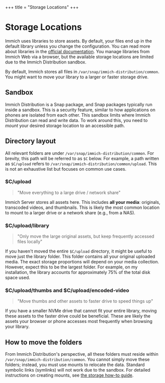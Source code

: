 +++
title = "Storage Locations"
+++

# Storage Locations

Immich uses libraries to store assets. By default, your files end up in the default library unless you change the configuration. You can read more about libraries in the [official documentation](https://immich.app/docs/features/libraries). You manage libraries from Immich Web via a browser, but the available storage locations are limited due to the Immich Distribution sandbox.

By default, Immich stores all files in `/var/snap/immich-distribution/common`. You might want to move your library to a larger or faster storage drive.

## Sandbox

Immich Distribution is a Snap package, and Snap packages typically run inside a sandbox. This is a security feature, similar to how applications on phones are isolated from each other. This sandbox limits where Immich Distribution can read and write data. To work around this, you need to _mount_ your desired storage location to an accessible path.

## Directory layout

All relevant folders are under `/var/snap/immich-distribution/common`. For brevity, this path will be referred to as `$C` below. For example, a path written as `$C/upload` refers to `/var/snap/immich-distribution/common/upload`. This is not an exhaustive list but focuses on common use cases.

### $C/upload

> "Move everything to a large drive / network share"

Immich Server stores all assets here. This includes **all your media**: originals, transcoded videos, and thumbnails. This is likely the most common location to mount to a larger drive or a network share (e.g., from a NAS).

### $C/upload/library

> "Only move the large original assets, but keep frequently accessed files locally"

If you haven't moved the entire `$C/upload` directory, it might be useful to move just the library folder. This folder contains all your original uploaded media. The exact storage proportions will depend on your media collection. However, expect this to be the largest folder. For example, on my installation, the library accounts for approximately 75% of the total disk space used.

### $C/upload/thumbs and $C/upload/encoded-video

> "Move thumbs and other assets to faster drive to speed things up"

If you have a smaller NVMe drive that cannot fit your entire library, moving these assets to the faster drive could be beneficial. These are likely the assets your browser or phone accesses most frequently when browsing your library.

## How to move the folders

From Immich Distribution's perspective, all these folders must reside within `/var/snap/immich-distribution/common`. You cannot simply move these folders; instead, you must use mounts to relocate the data. Standard symbolic links (symlinks) will not work due to the sandbox. For detailed instructions on creating mounts, see [the storage how-to guide](howto.md).
